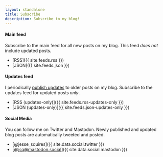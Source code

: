 ```yaml
---
layout: standalone
title: Subscribe
description: Subscribe to my blog!
---
```


<h4 class="mt-4 mb-0">Main feed</h4>

<p class="mb-0">Subscribe to the main feed for all new posts on my blog. This feed <i>does not</i> include updated posts.</p>

- [RSS]({{ site.feeds.rss }})
- [JSON]({{ site.feeds.json }})

<h4 class="mt-4 mb-0">Updates feed</h4>

<p class="mb-0">I periodically <a href="{% link recently-updated.md %}">publish updates</a> to older posts on my blog. Subscribe to the updates feed for updated posts <i>only</i>.</p>

- [RSS (updates-only)]({{ site.feeds.rss-updates-only }})
- [JSON (updates-only)]({{ site.feeds.json-updates-only }})

<h4 class="mt-4 mb-0">Social Media</h4>

<p class="mb-0">You can follow me on Twitter and Mastodon. Newly published and updated blog posts are automatically tweeted and posted.</p>

- [@jesse_squires]({{ site.data.social.twitter }})
- [@jsq@mastodon.social]({{ site.data.social.mastodon }})
